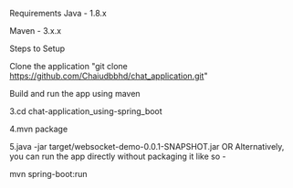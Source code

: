 Requirements Java - 1.8.x

Maven - 3.x.x

Steps to Setup

Clone the application "git clone https://github.com/Chaiudbbhd/chat_application.git"

Build and run the app using maven

3.cd chat-application_using-spring_boot

4.mvn package

5.java -jar target/websocket-demo-0.0.1-SNAPSHOT.jar OR Alternatively, you can run the app directly without packaging it like so -

mvn spring-boot:run
